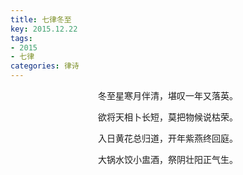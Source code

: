 ```yaml
---
title: 七律冬至
key: 2015.12.22
tags: 
- 2015
- 七律
categories: 律诗
---
```


<p align="center">冬至星寒月伴清，堪叹一年又落英。
</p>
<p align="center">欲将天相卜长短，莫把物候说枯荣。
</p>
<p align="center">入日黄花总归道，开年紫燕终回庭。
</p>
<p align="center">大锅水饺小盅酒，祭阴壮阳正气生。
</p>
